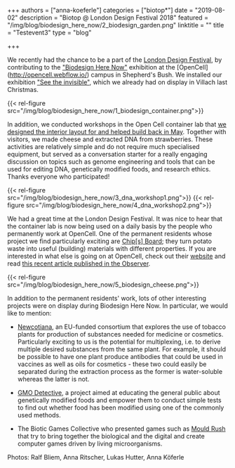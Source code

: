 +++
authors = ["anna-koeferle"]
categories = ["biotop*"]
date = "2019-08-02"
description = "Biotop @ London Design Festival 2018"
featured = "/img/blog/biodesign_here_now/2_biodesign_garden.png"
linktitle = ""
title = "Testevent3"
type = "blog"

+++

We recently had the chance to be a part of the [London Design Festival](https://www.londondesignfestival.com/), by contributing to the ["Biodesign Here Now"](https://www.londondesignfestival.com/event/biodesign-here-now) exhibition at the [OpenCell] (http://opencell.webflow.io/) campus in Shepherd's Bush. We installed our exhibition ["See the invisible"](http://biotop.co/en/blog/invisible-catalogue/), which we already had on display in Villach last Christmas.

{{< rel-figure src="/img/blog/biodesign_here_now/1_biodesign_container.png">}}

In addition, we conducted workshops in the Open Cell container lab that [we designed the interior layout for and helped build back in May](http://biotop.co/en/blog/opencell/). Together with visitors, we made cheese and extracted DNA from strawberries. These activities are relatively simple and do not require much specialised equipment, but served as a conversation starter for a really engaging discussion on topics such as genome engineering and tools that can be used for editing DNA, genetically modified foods, and research ethics. Thanks everyone who participated!

{{< rel-figure src="/img/blog/biodesign_here_now/3_dna_workshop1.png">}}
{{< rel-figure src="/img/blog/biodesign_here_now/4_dna_workshop2.png">}}

We had a great time at the London Design Festival. It was nice to hear that the container lab is now being used on a daily basis by the people who permanently work at OpenCell. One of the permanent residents whose project we find particularly exciting are [Chip[s] Board](https://www.chipsboard.com/); they turn potato waste into useful (building) materials with different properties. If you are interested in what else is going on at OpenCell, check out their [website](http://opencell.webflow.io/) and read [this recent article published in the Observer](https://www.theguardian.com/science/2018/aug/25/buildings-made-from-fungi-open-cell-pop-up-bio-lab-innovators-london).

{{< rel-figure src="/img/blog/biodesign_here_now/5_biodesign_cheese.png">}}

In addition to the permanent residents' work, lots of other interesting projects were on display during Biodesign Here Now. In particular, we would like to mention:

- [Newcotiana](https://newcotiana.org/), an EU-funded consortium that explores the use of tobacco plants for production of substances needed for medicine or cosmetics. Particularly exciting to us is the potential for multiplexing, i.e. to derive multiple desired substances from the same plant. For example, it should be possible to have one plant produce antibodies that could be used in vaccines as well as oils for cosmetics - these two could easily be separated during the extraction process as the former is water-soluble whereas the latter is not.

- [GMO Detective](https://gmodetective.com/), a project aimed at educating the general public about genetically modified foods and empower them to conduct simple tests to find out whether food has been modified using one of the commonly used methods.

- The Biotic Games Collective who presented games such as [Mould Rush](https://biohackanddesign.com/portfolio/mould-rush/) that try to bring together the biological and the digital and create computer games driven by living microorganisms.

Photos: Ralf Bliem, Anna Ritscher, Lukas Hutter, Anna Köferle
